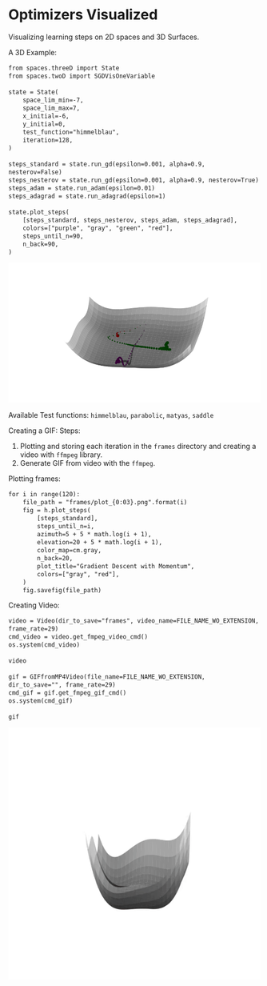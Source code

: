 # Optimizers Visualized

Visualizing learning steps on 2D spaces and 3D Surfaces.  

A 3D Example:  

```
from spaces.threeD import State
from spaces.twoD import SGDVisOneVariable

state = State(
    space_lim_min=-7,
    space_lim_max=7,
    x_initial=-6,
    y_initial=0,
    test_function="himmelblau",
    iteration=128,
)

steps_standard = state.run_gd(epsilon=0.001, alpha=0.9, nesterov=False)
steps_nesterov = state.run_gd(epsilon=0.001, alpha=0.9, nesterov=True)
steps_adam = state.run_adam(epsilon=0.01)
steps_adagrad = state.run_adagrad(epsilon=1)

state.plot_steps(
    [steps_standard, steps_nesterov, steps_adam, steps_adagrad],
    colors=["purple", "gray", "green", "red"],
    steps_until_n=90,
    n_back=90,
)
```
    
![Optimizers-Visualized](images/optimizers-visualized.png)

Available Test functions: `himmelblau`, `parabolic`, `matyas`, `saddle`  

Creating a GIF:
Steps:

1. Plotting and storing each iteration in the `frames` directory and creating a video with `ffmpeg` library.  
2. Generate GIF from video with the `ffmpeg`.  

Plotting frames:
```
for i in range(120):
    file_path = "frames/plot_{0:03}.png".format(i)
    fig = h.plot_steps(
        [steps_standard],
        steps_until_n=i,
        azimuth=5 + 5 * math.log(i + 1),
        elevation=20 + 5 * math.log(i + 1),
        color_map=cm.gray,
        n_back=20,
        plot_title="Gradient Descent with Momentum",
        colors=["gray", "red"],
    )
    fig.savefig(file_path)
```

Creating Video:  
```
video = Video(dir_to_save="frames", video_name=FILE_NAME_WO_EXTENSION, frame_rate=29)
cmd_video = video.get_fmpeg_video_cmd()
os.system(cmd_video)

video

gif = GIFfromMP4Video(file_name=FILE_NAME_WO_EXTENSION, dir_to_save="", frame_rate=29)
cmd_gif = gif.get_fmpeg_gif_cmd()
os.system(cmd_gif)

gif
```

![Optimizers-Visualized](images/optimizers-visualized.gif)  